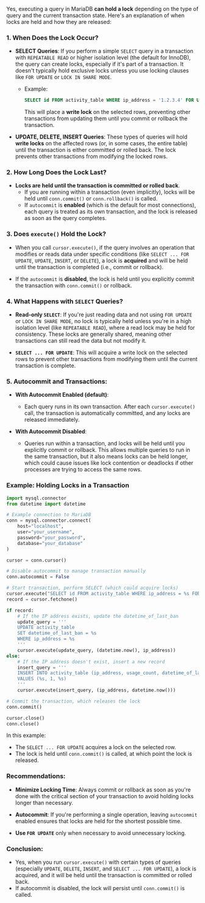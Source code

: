 Yes, executing a query in MariaDB **can hold a lock** depending on the type of query and the current transaction state. Here's an explanation of when locks are held and how they are released:

### 1. **When Does the Lock Occur?**
- **SELECT Queries**: If you perform a simple `SELECT` query in a transaction with `REPEATABLE READ` or higher isolation level (the default for InnoDB), the query can create locks, especially if it's part of a transaction. It doesn't typically hold exclusive locks unless you use locking clauses like `FOR UPDATE` or `LOCK IN SHARE MODE`.
  
  - Example: 
    ```sql
    SELECT id FROM activity_table WHERE ip_address = '1.2.3.4' FOR UPDATE;
    ```
    This will place a **write lock** on the selected rows, preventing other transactions from updating them until you commit or rollback the transaction.

- **UPDATE, DELETE, INSERT Queries**: These types of queries will hold **write locks** on the affected rows (or, in some cases, the entire table) until the transaction is either committed or rolled back. The lock prevents other transactions from modifying the locked rows.

### 2. **How Long Does the Lock Last?**
- **Locks are held until the transaction is committed or rolled back**. 
  - If you are running within a transaction (even implicitly), locks will be held until `conn.commit()` or `conn.rollback()` is called.
  - If `autocommit` is **enabled** (which is the default for most connections), each query is treated as its own transaction, and the lock is released as soon as the query completes.

### 3. **Does `execute()` Hold the Lock?**
- When you call `cursor.execute()`, if the query involves an operation that modifies or reads data under specific conditions (like `SELECT ... FOR UPDATE`, `UPDATE`, `INSERT`, or `DELETE`), a lock is **acquired** and will be held until the transaction is completed (i.e., commit or rollback).
  
- If the `autocommit` is **disabled**, the lock is held until you explicitly commit the transaction with `conn.commit()` or rollback.

### 4. **What Happens with `SELECT` Queries?**
- **Read-only `SELECT`**: If you're just reading data and not using `FOR UPDATE` or `LOCK IN SHARE MODE`, no lock is typically held unless you're in a high isolation level (like `REPEATABLE READ`), where a read lock may be held for consistency. These locks are generally shared, meaning other transactions can still read the data but not modify it.
  
- **`SELECT ... FOR UPDATE`**: This will acquire a write lock on the selected rows to prevent other transactions from modifying them until the current transaction is complete.

### 5. **Autocommit and Transactions**:
- **With Autocommit Enabled (default)**:
  - Each query runs in its own transaction. After each `cursor.execute()` call, the transaction is automatically committed, and any locks are released immediately.
  
- **With Autocommit Disabled**:
  - Queries run within a transaction, and locks will be held until you explicitly commit or rollback. This allows multiple queries to run in the same transaction, but it also means locks can be held longer, which could cause issues like lock contention or deadlocks if other processes are trying to access the same rows.

### Example: Holding Locks in a Transaction

```python
import mysql.connector
from datetime import datetime

# Example connection to MariaDB
conn = mysql.connector.connect(
    host="localhost",
    user="your_username",
    password="your_password",
    database="your_database"
)

cursor = conn.cursor()

# Disable autocommit to manage transaction manually
conn.autocommit = False

# Start transaction, perform SELECT (which could acquire locks)
cursor.execute("SELECT id FROM activity_table WHERE ip_address = %s FOR UPDATE", (ip_address,))
record = cursor.fetchone()

if record:
    # If the IP address exists, update the datetime_of_last_ban
    update_query = '''
    UPDATE activity_table
    SET datetime_of_last_ban = %s
    WHERE ip_address = %s
    '''
    cursor.execute(update_query, (datetime.now(), ip_address))
else:
    # If the IP address doesn't exist, insert a new record
    insert_query = '''
    INSERT INTO activity_table (ip_address, usage_count, datetime_of_last_ban)
    VALUES (%s, 1, %s)
    '''
    cursor.execute(insert_query, (ip_address, datetime.now()))

# Commit the transaction, which releases the lock
conn.commit()

cursor.close()
conn.close()
```

In this example:
- The `SELECT ... FOR UPDATE` acquires a lock on the selected row.
- The lock is held until `conn.commit()` is called, at which point the lock is released.

### Recommendations:

- **Minimize Locking Time**: Always commit or rollback as soon as you're done with the critical section of your transaction to avoid holding locks longer than necessary.
  
- **Autocommit**: If you're performing a single operation, leaving `autocommit` enabled ensures that locks are held for the shortest possible time.

- **Use `FOR UPDATE`** only when necessary to avoid unnecessary locking.

### Conclusion:
- Yes, when you run `cursor.execute()` with certain types of queries (especially `UPDATE`, `DELETE`, `INSERT`, and `SELECT ... FOR UPDATE`), a lock is acquired, and it will be held until the transaction is committed or rolled back.
- If autocommit is disabled, the lock will persist until `conn.commit()` is called.

